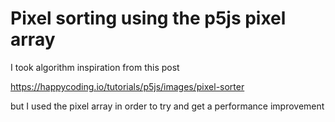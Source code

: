# Pixel sorting using the p5js pixel array

I took algorithm inspiration from this post

https://happycoding.io/tutorials/p5js/images/pixel-sorter

but I used the pixel array in order to try and get a performance improvement



